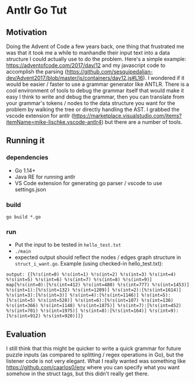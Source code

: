 # Antlr Go Tut

## Motivation
Doing the Advent of Code a few years back, one thing that frustrated me was that it took me a while to manhandle their input text into a data structure I could actually use to do the problem.  Here's a simple example: https://adventofcode.com/2017/day/12 and my javascript code to accomplish the parsing (https://github.com/sesquipedalian-dev/Advent2017/blob/master/js/containers/day12.js#L16).  I wondered if it would be easier / faster to use a grammar generator like ANTLR.  There is a cool environment of tools to debug the grammar itself that would make it easy I think to write and debug the grammar, then you can translate from your grammar's tokens / nodes to the data structure you want for the problem by walking the tree or directly handling the AST. I grabbed the vscode extension for antlr (https://marketplace.visualstudio.com/items?itemName=mike-lischke.vscode-antlr4) but there are a number of tools.

## Running it
### dependencies
- Go 1.14+
- Java RE for running antlr
- VS Code extension for generating go parser / vscode to use settings.json

### build
`go build *.go`

### run
- Put the input to be tested in `hello_test.txt`
- `./main`
- expected output should reflect the nodes / edges graph structure in `struct_i_want.go`. Example (using checked-in hello_test.txt):
```
output: {[%!s(int=0) %!s(int=1) %!s(int=2) %!s(int=3) %!s(int=4) %!s(int=5) %!s(int=6) %!s(int=7) %!s(int=8) %!s(int=9)] map[%!s(int=0):[%!s(int=412) %!s(int=480) %!s(int=777) %!s(int=1453)] %!s(int=1):[%!s(int=132) %!s(int=1209)] %!s(int=2):[%!s(int=1614)] %!s(int=3):[%!s(int=3)] %!s(int=4):[%!s(int=1146)] %!s(int=5):[%!s(int=5) %!s(int=528)] %!s(int=6):[%!s(int=107) %!s(int=136) %!s(int=366) %!s(int=1148) %!s(int=1875)] %!s(int=7):[%!s(int=452) %!s(int=701) %!s(int=1975)] %!s(int=8):[%!s(int=164)] %!s(int=9):[%!s(int=912) %!s(int=920)]]}
```

## Evaluation
I still think that this might be quicker to write a quick grammar for future puzzle inputs (as compared to splitting / regex operations in Go), but the listener code is not very elegant.  What I really wanted was something like https://github.com/caarlos0/env where you can specify what you want somehow in the struct tags, but this didn't really get there.